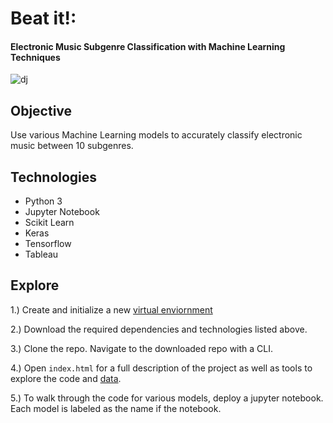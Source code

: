 # Beat it!: 
#### Electronic Music Subgenre Classification with Machine Learning Techniques 

![dj](imgs/dj.jpg) 

## Objective 

Use various Machine Learning models to accurately classify electronic music between 10 subgenres. 

## Technologies 
- Python 3
- Jupyter Notebook 
- Scikit Learn 
- Keras 
- Tensorflow 
- Tableau 
 

## Explore 

1.) Create and initialize a new [virtual enviornment](https://uoa-eresearch.github.io/eresearch-cookbook/recipe/2014/11/20/conda/) 

2.) Download the required dependencies and technologies listed above. 

3.) Clone the repo. Navigate to the downloaded repo with a CLI. 

4.) Open `index.html` for a full description of the project as well as tools to explore the code and [data](https://public.tableau.com/profile/yamah.karim#!/vizhome/BeatIt/Dashboard1?publish=yes). 

5.) To walk through the code for various models, deploy a jupyter notebook. Each model is labeled as the name if the notebook. 